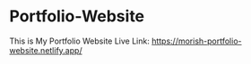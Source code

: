 # Portfolio-Website
This is My Portfolio Website
Live Link:
https://morish-portfolio-website.netlify.app/
